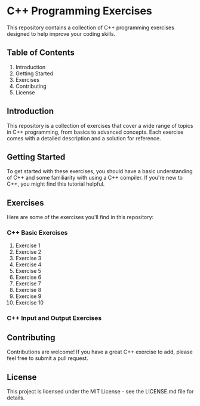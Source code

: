 # C++ Programming Exercises

This repository contains a collection of C++ programming exercises designed to help improve your coding skills.

## Table of Contents

1. Introduction
2. Getting Started
3. Exercises
4. Contributing
5. License

## Introduction

This repository is a collection of exercises that cover a wide range of topics in C++ programming, from basics to advanced concepts. Each exercise comes with a detailed description and a solution for reference.

## Getting Started

To get started with these exercises, you should have a basic understanding of C++ and some familiarity with using a C++ compiler. If you're new to C++, you might find this tutorial helpful.

## Exercises

Here are some of the exercises you'll find in this repository:

### C++ Basic Exercises
1. Exercise 1
2. Exercise 2
3. Exercise 3
4. Exercise 4
5. Exercise 5
6. Exercise 6
7. Exercise 7
8. Exercise 8
9. Exercise 9
10. Exercise 10

### C++ Input and Output Exercises

## Contributing

Contributions are welcome! If you have a great C++ exercise to add, please feel free to submit a pull request.

## License

This project is licensed under the MIT License - see the LICENSE.md file for details.

